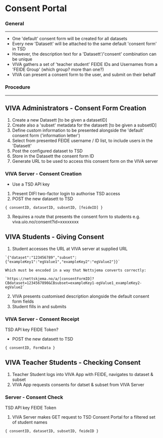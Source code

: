 # Consent Portal

### **General**
---
  * One 'default' consent form will be created for all datasets
  * Every new 'Datasett' will be attached to the same default 'consent form' in TSD
  * However, the description text for a 'Datasett'/'consent' combination can be unique
  * VIVA gathers a set of 'teacher student' FEIDE IDs and Usernames from a 'FEIDE Group' (which group? more than one?)
  * VIVA can present a consent form to the user, and submit on their behalf

### **Procedure**
---
## VIVA Administrators - Consent Form Creation

  1. Create a new Datasett [to be given a datasetID]
  2. Create also a 'subset' metadata for the datasett [to be given a subsetID]
  3. Define custom information to be presented alongside the 'default' consent form ('information letter')
  4. Select from presented FEIDE username / ID list, to include users in the 'Datasett'
  5. Post the configured dataset to TSD
  6. Store in the Datasett the consent form ID
  7. Generate URL to be used to access this consent form on the VIVA server

###  VIVA Server - Consent Creation

  * Use a TSD API key


  1. Present DIFI two-factor login to authorise TSD access
  2. POST the new datasett to TSD

  `{ consentID, datasetID, subsetID, [feideID] }`

  3. Requires a route that presents the consent form to students e.g. viva.uio.no/consent?id=xxxxxxxx

## VIVA Students - Giving Consent

   1. Student accesses the URL at VIVA server at supplied URL

    `{"dataset":"123456789","subset":{"exampleKey1":"egValue1","exampleKey2":"egValue2"}}`

    Which must be encoded in a way that Nettsjema converts correctly:

    `https://nettskjema.no/a/[consentFormID]?CBdataset=1234567890&CBsubset=exampleKey1-egValue1_exampleKey2-egValue2`

   2. VIVA presents customised description alongside the default consent form fields
   3. Student fills in and submits

###  VIVA Server - Consent Receipt

  TSD API key
  FEIDE Token?

  * POST the new datasett to TSD

  `{ consentID, FormData }`

## VIVA Teacher Students - Checking Consent

  1. Teacher Student logs into VIVA App with FEIDE, navigates to dataset & subset
  2. VIVA App requests consents for datset & subset from VIVA Server

###  Server - Consent Check

  TSD API key
  FEIDE Token

  1. VIVA Server makes GET request to TSD Consent Portal for a filtered set of student names

  `{ consentID, datasetID, subsetID, feideID }`

